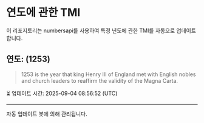 
# 연도에 관한 TMI

이 리포지토리는 numbersapi를 사용하여 특정 년도에 관한 TMI를 자동으로 업데이트합니다.

## 연도: (1253)
> 1253 is the year that king Henry III of England met with English nobles and church leaders to reaffirm the validity of the Magna Carta.

⏳ 업데이트 시간: 2025-09-04 08:56:52 (UTC)

---
자동 업데이트 봇에 의해 관리됩니다.
